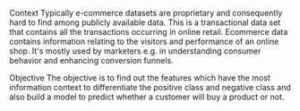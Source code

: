 Context
Typically e-commerce datasets are proprietary and consequently hard to find among publicly available data. This is a transactional data set that contains all the transactions occurring in online retail. Ecommerce data contains information relating to the visitors and performance of an online shop. It's mostly used by marketers e.g. in understanding consumer behavior and enhancing conversion funnels.

Objective
The objective is to find out the features which have the most information context to differentiate the positive class and negative class and also build a model to predict whether a customer will buy a product or not.
